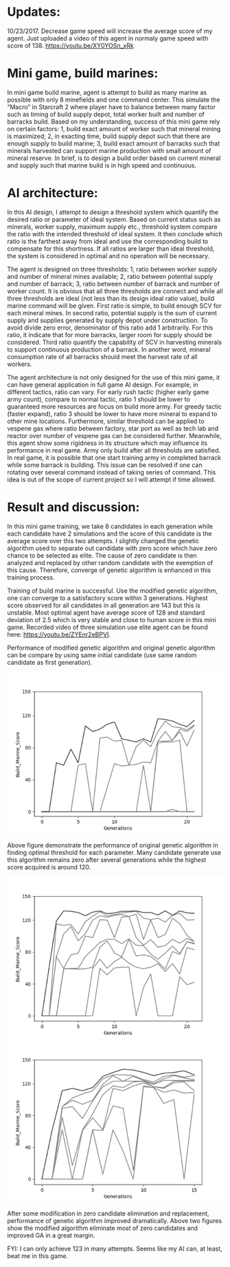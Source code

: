 # Updates:
10/23/2017. Decrease game speed will increase the average score of my agent. Just uploaded a video of this agent in normaly game speed with score of 138. https://youtu.be/XY0YOSn_xRk

# Mini game, build marines:

In mini game build marine, agent is attempt to build as many marine as possible with only 8 minefields and one command center. This simulate the “Macro” in Starcraft 2 where player have to balance between many factor such as timing of build supply depot, total worker built and number of barracks build. Based on my understanding, success of this mini game rely on certain factors: 1, build exact amount of worker such that mineral mining is maximized; 2, in exacting time, build supply depot such that there are enough supply to build marine; 3, build exact amount of barracks such that minerals harvested can support marine production with small amount of mineral reserve. In brief, is to design a build order based on current mineral and supply such that marine build is in high speed and continuous.

# AI architecture:

In this AI design, I attempt to design a threshold system which quantify the desired ratio or parameter of ideal system. Based on current status such as minerals, worker supply, maximum supply etc., threshold system compare the ratio with the intended threshold of ideal system. It then conclude which ratio is the farthest away from ideal and use the corresponding build to compensate for this shortness. If all ratios are larger than ideal threshold, the system is considered in optimal and no operation will be necessary.

The agent is designed on three thresholds: 1, ratio between worker supply and number of mineral mines available; 2, ratio between potential supply and number of barrack; 3, ratio between number of barrack and number of worker count. It is obvious that all three thresholds are connect and while all three thresholds are ideal (not less than its design ideal ratio value), build marine command will be given. First ratio is simple, to build enough SCV for each mineral mines. In second ratio, potential supply is the sum of current supply and supplies generated by supply depot under construction. To avoid divide zero error, denominator of this ratio add 1 arbitrarily. For this ratio, it indicate that for more barracks, larger room for supply should be considered. Third ratio quantify the capability of SCV in harvesting minerals to support continuous production of a barrack. In another word, mineral consumption rate of all barracks should meet the harvest rate of all workers.

The agent architecture is not only designed for the use of this mini game, it can have general application in full game AI design. For example, in different tactics, ratio can vary. For early rush tactic (higher early game army count), compare to normal tactic, ratio 1 should be lower to guaranteed more resources are focus on build more army. For greedy tactic (faster expand), ratio 3 should be lower to have more mineral to expand to other mine locations. Furthermore, similar threshold can be applied to vespene gas where ratio between factory, star port as well as tech lab and reactor over number of vespene gas can be considered further. 
Meanwhile, this agent show some rigidness in its structure which may influence its performance in real game. Army only build after all thresholds are satisfied. In real game, it is possible that one start training army in completed barrack while some barrack is building. This issue can be resolved if one can rotating over several command instead of taking series of command. This idea is out of the scope of current project so I will attempt if time allowed.

# Result and discussion:

In this mini game training, we take 8 candidates in each generation while each candidate have 2 simulations and the score of this candidate is the average score over this two attempts. I slightly changed the genetic algorithm used to separate out candidate with zero score which have zero chance to be selected as elite. The cause of zero candidate is then analyzed and replaced by other random candidate with the exemption of this cause. Therefore, converge of genetic algorithm is enhanced in this training process.

Training of build marine is successful. Use the modified genetic algorithm, one can converge to a satisfactory score within 3 generations. Highest score observed for all candidates in all generation are 143 but this is unstable. Most optimal agent have average score of 128 and standard deviation of 2.5 which is very stable and close to human score in this mini game. Recorded video of three simulation use elite agent can be found here: https://youtu.be/ZYEnr2eBPVI. 

Performance of modified genetic algorithm and original genetic algorithm can be compare by using same initial candidate (use same random candidate as first generation).

![ScreenShot](https://github.com/deadzombie2333/Starcraft2-my_AI/blob/master/Build_barracks_and_marines_NN_model/Figure_4.png)

Above figure demonstrate the performance of original genetic algorithm in finding optimal threshold for each parameter. Many candidate generate use this algorithm remains zero after several generations while the highest score acquired is around 120.

![ScreenShot](https://github.com/deadzombie2333/Starcraft2-my_AI/blob/master/Build_barracks_and_marines_NN_model/Figure_2.png)
![ScreenShot](https://github.com/deadzombie2333/Starcraft2-my_AI/blob/master/Build_barracks_and_marines_NN_model/Figure_3.png)

After some modification in zero candidate elimination and replacement, performance of genetic algorithm improved dramatically. Above two figures show the modified algorithm eliminate most of zero candidates and improved GA in a great margin.

FYI: I can only achieve 123 in many attempts. Seems like my AI can, at least, beat me in this game.
